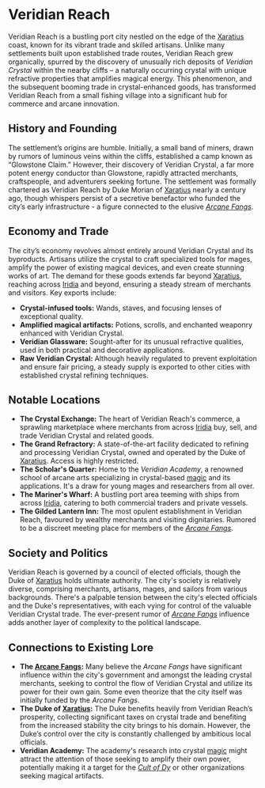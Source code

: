 # Veridian Reach

Veridian Reach is a bustling port city nestled on the edge of the [Xaratius](/geography/continent/xaratius.md) coast, known for its vibrant trade and skilled artisans. Unlike many settlements built upon established trade routes, Veridian Reach grew organically, spurred by the discovery of unusually rich deposits of *Veridian Crystal* within the nearby cliffs – a naturally occurring crystal with unique refractive properties that amplifies magical energy. This phenomenon, and the subsequent booming trade in crystal-enhanced goods, has transformed Veridian Reach from a small fishing village into a significant hub for commerce and arcane innovation.

## History and Founding

The settlement’s origins are humble. Initially, a small band of miners, drawn by rumors of luminous veins within the cliffs, established a camp known as “Glowstone Claim.” However, their discovery of Veridian Crystal, a far more potent energy conductor than Glowstone, rapidly attracted merchants, craftspeople, and adventurers seeking fortune. The settlement was formally chartered as Veridian Reach by Duke Morian of [Xaratius](/geography/continent/xaratius.md) nearly a century ago, though whispers persist of a secretive benefactor who funded the city’s early infrastructure - a figure connected to the elusive *[Arcane Fangs](/structure/society/factions/arcane-fangs.md)*.

## Economy and Trade

The city’s economy revolves almost entirely around Veridian Crystal and its byproducts.  Artisans utilize the crystal to craft specialized tools for mages, amplify the power of existing magical devices, and even create stunning works of art. The demand for these goods extends far beyond [Xaratius](/geography/continent/xaratius.md), reaching across [Iridia](/geography/cosmology/iridia.md) and beyond, ensuring a steady stream of merchants and visitors. Key exports include:

*   **Crystal-infused tools:** Wands, staves, and focusing lenses of exceptional quality.
*   **Amplified magical artifacts:** Potions, scrolls, and enchanted weaponry enhanced with Veridian Crystal.
*   **Veridian Glassware:** Sought-after for its unusual refractive qualities, used in both practical and decorative applications.
*   **Raw Veridian Crystal:** Although heavily regulated to prevent exploitation and ensure fair pricing, a steady supply is exported to other cities with established crystal refining techniques.

## Notable Locations

*   **The Crystal Exchange:** The heart of Veridian Reach's commerce, a sprawling marketplace where merchants from across [Iridia](/geography/cosmology/iridia.md) buy, sell, and trade Veridian Crystal and related goods.
*   **The Grand Refractory:** A state-of-the-art facility dedicated to refining and processing Veridian Crystal, owned and operated by the Duke of [Xaratius](/geography/continent/xaratius.md).  Access is highly restricted.
*   **The Scholar's Quarter:** Home to the *Veridian Academy*, a renowned school of arcane arts specializing in crystal-based [magic](/structure/mechanic/magic.md) and its applications. It's a draw for young mages and researchers from all over.
*   **The Mariner's Wharf:** A bustling port area teeming with ships from across [Iridia](/geography/cosmology/iridia.md), catering to both commercial traders and private vessels.
*   **The Gilded Lantern Inn:** The most opulent establishment in Veridian Reach, favoured by wealthy merchants and visiting dignitaries. Rumored to be a discreet meeting place for members of the *[Arcane Fangs](/structure/society/factions/arcane-fangs.md)*.

## Society and Politics

Veridian Reach is governed by a council of elected officials, though the Duke of [Xaratius](/geography/continent/xaratius.md) holds ultimate authority. The city's society is relatively diverse, comprising merchants, artisans, mages, and sailors from various backgrounds. There's a palpable tension between the city's elected officials and the Duke's representatives, with each vying for control of the valuable Veridian Crystal trade.  The ever-present rumor of *[Arcane Fangs](/structure/society/factions/arcane-fangs.md)* influence adds another layer of complexity to the political landscape.

## Connections to Existing Lore

*   **The [Arcane Fangs](/structure/society/factions/arcane-fangs.md):** Many believe the *Arcane Fangs* have significant influence within the city's government and amongst the leading crystal merchants, seeking to control the flow of Veridian Crystal and utilize its power for their own gain.  Some even theorize that the city itself was initially funded by the *Arcane Fangs*.
*   **The Duke of [Xaratius](/geography/continent/xaratius.md):**  The Duke benefits heavily from Veridian Reach’s prosperity, collecting significant taxes on crystal trade and benefiting from the increased stability the city brings to his domain. However, the Duke’s control over the city is constantly challenged by ambitious local officials.
*   **Veridian Academy:** The academy's research into crystal [magic](/structure/mechanic/magic.md) might attract the attention of those seeking to amplify their own power, potentially making it a target for the *[Cult of Dy](/structure/society/factions/cult-of-dy.md)* or other organizations seeking magical artifacts.


